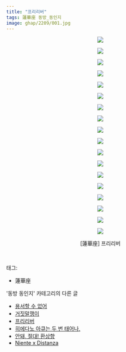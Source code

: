 ```yaml
---
title: "프리리버"
tags: 蓮華座 동방_동인지
image: ghap/2209/001.jpg
---
```

<div class="article">
<p style="text-align: center; clear: none; float: none;"><img src="{{ site.nasurl }}/ghap/2209/001.jpg"/></p>
<p style="text-align: center; clear: none; float: none;"><img src="{{ site.nasurl }}/ghap/2209/002.jpg"/></p>
<p style="text-align: center; clear: none; float: none;"><img src="{{ site.nasurl }}/ghap/2209/003.jpg"/></p>
<p style="text-align: center; clear: none; float: none;"><img src="{{ site.nasurl }}/ghap/2209/004.jpg"/></p>
<p style="text-align: center; clear: none; float: none;"><img src="{{ site.nasurl }}/ghap/2209/005.jpg"/></p>
<p style="text-align: center; clear: none; float: none;"><img src="{{ site.nasurl }}/ghap/2209/006.jpg"/></p>
<p style="text-align: center; clear: none; float: none;"><img src="{{ site.nasurl }}/ghap/2209/007.jpg"/></p>
<p style="text-align: center; clear: none; float: none;"><img src="{{ site.nasurl }}/ghap/2209/008.jpg"/></p>
<p style="text-align: center; clear: none; float: none;"><img src="{{ site.nasurl }}/ghap/2209/009.jpg"/></p>
<p style="text-align: center; clear: none; float: none;"><img src="{{ site.nasurl }}/ghap/2209/010.jpg"/></p>
<p style="text-align: center; clear: none; float: none;"><img src="{{ site.nasurl }}/ghap/2209/011.jpg"/></p>
<p style="text-align: center; clear: none; float: none;"><img src="{{ site.nasurl }}/ghap/2209/012.jpg"/></p>
<p style="text-align: center; clear: none; float: none;"><img src="{{ site.nasurl }}/ghap/2209/013.jpg"/></p>
<p style="text-align: center; clear: none; float: none;"><img src="{{ site.nasurl }}/ghap/2209/014.jpg"/></p>
<p style="text-align: center; clear: none; float: none;"><img src="{{ site.nasurl }}/ghap/2209/015.jpg"/></p>
<p style="text-align: center; clear: none; float: none;"><img src="{{ site.nasurl }}/ghap/2209/016.jpg"/></p>
<p style="text-align: center; clear: none; float: none;"><img src="{{ site.nasurl }}/ghap/2209/017.jpg"/></p>
<p style="text-align: center; clear: none; float: none;"><img src="{{ site.nasurl }}/ghap/2209/018.jpg"/></p>
<p style="text-align: center; clear: none; float: none;">[蓮華座] 프리리버</p>
<p><br/></p>
</div><div class="tagTrail">
<p>태그: </p>
<ul>
<li>蓮華座</li>
</ul>
</div><div class="another">
<p>'동방 동인지' 카테고리의 다른 글</p>
<ul>
<li><a href="/2016-09-18-ghap_2212">용서할 수 없어</a></li>
<li><a href="/2016-09-18-ghap_2211">거짓말쟁이</a></li>
<li><a href="/2016-09-18-ghap_2209">프리리버</a></li>
<li><a href="/2016-09-18-ghap_2208">히에다노 아큐는 두 번 태어나,</a></li>
<li><a href="/2016-09-18-ghap_2207">안돼, 절대! 환상향</a></li>
<li><a href="/2016-09-18-ghap_2205">Niente x Distanza</a></li>
</ul>
</div><div class="cb_module cb_fluid">
<div class="cb_wrt cb_profile">
</div><!-- commentList close -->
</div>